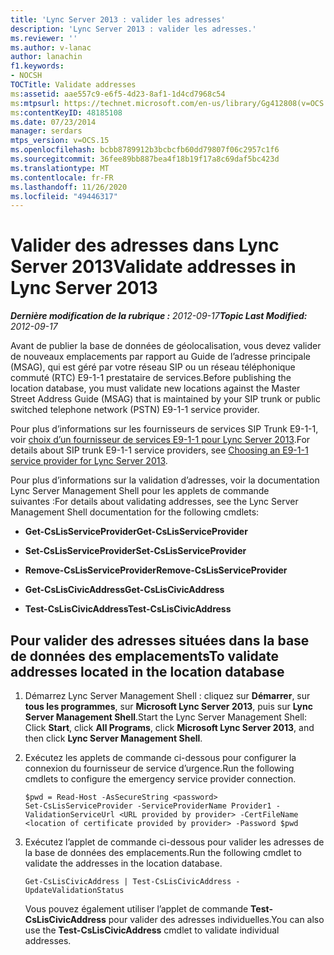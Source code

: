 ```yaml
---
title: 'Lync Server 2013 : valider les adresses'
description: 'Lync Server 2013 : valider les adresses.'
ms.reviewer: ''
ms.author: v-lanac
author: lanachin
f1.keywords:
- NOCSH
TOCTitle: Validate addresses
ms:assetid: aae557c9-e6f5-4d23-8af1-1d4cd7968c54
ms:mtpsurl: https://technet.microsoft.com/en-us/library/Gg412808(v=OCS.15)
ms:contentKeyID: 48185108
ms.date: 07/23/2014
manager: serdars
mtps_version: v=OCS.15
ms.openlocfilehash: bcbb8789912b3bcbcfb60dd79807f06c2957c1f6
ms.sourcegitcommit: 36fee89bb887bea4f18b19f17a8c69daf5bc423d
ms.translationtype: MT
ms.contentlocale: fr-FR
ms.lasthandoff: 11/26/2020
ms.locfileid: "49446317"
---
```

# <a name="validate-addresses-in-lync-server-2013"></a><span data-ttu-id="bd4d5-103">Valider des adresses dans Lync Server 2013</span><span class="sxs-lookup"><span data-stu-id="bd4d5-103">Validate addresses in Lync Server 2013</span></span>

<div data-xmlns="http://www.w3.org/1999/xhtml">

<div class="topic" data-xmlns="http://www.w3.org/1999/xhtml" data-msxsl="urn:schemas-microsoft-com:xslt" data-cs="https://msdn.microsoft.com/">

<div data-asp="https://msdn2.microsoft.com/asp">



</div>

<div id="mainSection">

<div id="mainBody"><span data-ttu-id="bd4d5-104">

<span> </span></span><span class="sxs-lookup"><span data-stu-id="bd4d5-104">

<span> </span></span></span>

<span data-ttu-id="bd4d5-105">_**Dernière modification de la rubrique :** 2012-09-17_</span><span class="sxs-lookup"><span data-stu-id="bd4d5-105">_**Topic Last Modified:** 2012-09-17_</span></span>

<span data-ttu-id="bd4d5-106">Avant de publier la base de données de géolocalisation, vous devez valider de nouveaux emplacements par rapport au Guide de l’adresse principale (MSAG), qui est géré par votre réseau SIP ou un réseau téléphonique commuté (RTC) E9-1-1 prestataire de services.</span><span class="sxs-lookup"><span data-stu-id="bd4d5-106">Before publishing the location database, you must validate new locations against the Master Street Address Guide (MSAG) that is maintained by your SIP trunk or public switched telephone network (PSTN) E9-1-1 service provider.</span></span>

<span data-ttu-id="bd4d5-107">Pour plus d’informations sur les fournisseurs de services SIP Trunk E9-1-1, voir [choix d’un fournisseur de services E9-1-1 pour Lync Server 2013](lync-server-2013-choosing-an-e9-1-1-service-provider.md).</span><span class="sxs-lookup"><span data-stu-id="bd4d5-107">For details about SIP trunk E9-1-1 service providers, see [Choosing an E9-1-1 service provider for Lync Server 2013](lync-server-2013-choosing-an-e9-1-1-service-provider.md).</span></span>

<span data-ttu-id="bd4d5-108">Pour plus d’informations sur la validation d’adresses, voir la documentation Lync Server Management Shell pour les applets de commande suivantes :</span><span class="sxs-lookup"><span data-stu-id="bd4d5-108">For details about validating addresses, see the Lync Server Management Shell documentation for the following cmdlets:</span></span>

  - <span data-ttu-id="bd4d5-109">**Get-CsLisServiceProvider**</span><span class="sxs-lookup"><span data-stu-id="bd4d5-109">**Get-CsLisServiceProvider**</span></span>

  - <span data-ttu-id="bd4d5-110">**Set-CsLisServiceProvider**</span><span class="sxs-lookup"><span data-stu-id="bd4d5-110">**Set-CsLisServiceProvider**</span></span>

  - <span data-ttu-id="bd4d5-111">**Remove-CsLisServiceProvider**</span><span class="sxs-lookup"><span data-stu-id="bd4d5-111">**Remove-CsLisServiceProvider**</span></span>

  - <span data-ttu-id="bd4d5-112">**Get-CsLisCivicAddress**</span><span class="sxs-lookup"><span data-stu-id="bd4d5-112">**Get-CsLisCivicAddress**</span></span>

  - <span data-ttu-id="bd4d5-113">**Test-CsLisCivicAddress**</span><span class="sxs-lookup"><span data-stu-id="bd4d5-113">**Test-CsLisCivicAddress**</span></span>

<div>

## <a name="to-validate-addresses-located-in-the-location-database"></a><span data-ttu-id="bd4d5-114">Pour valider des adresses situées dans la base de données des emplacements</span><span class="sxs-lookup"><span data-stu-id="bd4d5-114">To validate addresses located in the location database</span></span>

1.  <span data-ttu-id="bd4d5-115">Démarrez Lync Server Management Shell : cliquez sur **Démarrer**, sur **tous les programmes**, sur **Microsoft Lync Server 2013**, puis sur **Lync Server Management Shell**.</span><span class="sxs-lookup"><span data-stu-id="bd4d5-115">Start the Lync Server Management Shell: Click **Start**, click **All Programs**, click **Microsoft Lync Server 2013**, and then click **Lync Server Management Shell**.</span></span>

2.  <span data-ttu-id="bd4d5-116">Exécutez les applets de commande ci-dessous pour configurer la connexion du fournisseur de service d’urgence.</span><span class="sxs-lookup"><span data-stu-id="bd4d5-116">Run the following cmdlets to configure the emergency service provider connection.</span></span>
    
        $pwd = Read-Host -AsSecureString <password>
        Set-CsLisServiceProvider -ServiceProviderName Provider1 -ValidationServiceUrl <URL provided by provider> -CertFileName <location of certificate provided by provider> -Password $pwd

3.  <span data-ttu-id="bd4d5-117">Exécutez l’applet de commande ci-dessous pour valider les adresses de la base de données des emplacements.</span><span class="sxs-lookup"><span data-stu-id="bd4d5-117">Run the following cmdlet to validate the addresses in the location database.</span></span>
    
        Get-CsLisCivicAddress | Test-CsLisCivicAddress -UpdateValidationStatus
    
    <span data-ttu-id="bd4d5-118">Vous pouvez également utiliser l’applet de commande **Test-CsLisCivicAddress** pour valider des adresses individuelles.</span><span class="sxs-lookup"><span data-stu-id="bd4d5-118">You can also use the **Test-CsLisCivicAddress** cmdlet to validate individual addresses.</span></span>

<span data-ttu-id="bd4d5-119"></div>

</div>

<span> </span>

</div>

</div>

</span><span class="sxs-lookup"><span data-stu-id="bd4d5-119"></div>

</div>

<span> </span>

</div>

</div>

</span></span></div>

